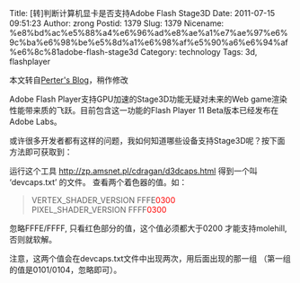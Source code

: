 Title: [转]判断计算机显卡是否支持Adobe Flash Stage3D
Date: 2011-07-15 09:51:23
Author: zrong
Postid: 1379
Slug: 1379
Nicename: %e8%bd%ac%e5%88%a4%e6%96%ad%e8%ae%a1%e7%ae%97%e6%9c%ba%e6%98%be%e5%8d%a1%e6%98%af%e5%90%a6%e6%94%af%e6%8c%81adobe-flash-stage3d
Category: technology
Tags: 3d, flashplayer

本文转自[Perter's Blog](http://www.fans8.com/?p=690)，稍作修改

Adobe Flash Player支持GPU加速的Stage3D功能无疑对未来的Web
game渲染性能带来质的飞跃。目前包含这一功能的Flash Player 11
Beta版本已经发布在Adobe Labs。

或许很多开发者都有这样的问题，我如何知道哪些设备支持Stage3D呢？按下面方法即可获取到：

运行这个工具 <http://zp.amsnet.pl/cdragan/d3dcaps.html> 得到一个叫
‘devcaps.txt’ 的文件。 查看两个着色器的值。如：

> VERTEX\_SHADER\_VERSION FFFE<span style="color:red;">0300</span>  
>  PIXEL\_SHADER\_VERSION FFFF<span style="color:red;">0300</span>

忽略FFFE/FFFF, 只看红色部分的值，这个值必须都大于0200 才能支持molehill,
否则就软解。

注意，这两个值会在devcaps.txt文件中出现两次，用后面出现的那一组
（第一组的值是0101/0104，忽略即可）。

